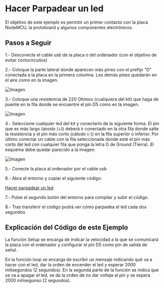# Hacer Parpadear un led

El objetivo de este ejemplo es permitir un primer contacto con la placa NodeMCU, la protoboard y algunos componentes electrónicos.

## Pasos a Seguir

1.- Desconecte el cable usb de la placa o del ordenador (con el objetivo de evitar cortocircuitos)

2.- Coloque la parte lateral donde aparecen más pines con el prefijo "D" conectada a la placa en la primera columna. Los demás pines quedarán en el aire como en la imagen.

![Imagen](https://raw.githubusercontent.com/ysinotelodigo/TallerIoT/master/recursos%20tutoriales/baseInicial.png)

3.- Coloque una resistencia de 220 Ohmios (cualquiera del kit) que haga de puente en la fila donde se encuentre el pin D5 como en la imagen.

![Imagen](https://raw.githubusercontent.com/ysinotelodigo/TallerIoT/master/recursos%20tutoriales/resistenciaD5.png)

4.- Seleccione cualquier led del kit y conectarlo de la siguiente forma. El pin que es más largo (ánodo (+)) deberá ir conectado en la otra fila donde salte la resistencia y el pin más corto (cátodo (-)) en la fila superior o inferior. Por último conectar un cable con la fila seleccionada donde esté el pin más corto del led con cualquier fila que ponga la letra G de Ground (Tierra). El esquema debe quedar parecido a la imagen.

![Imagen](https://raw.githubusercontent.com/ysinotelodigo/TallerIoT/master/recursos%20tutoriales/led.png)

5.- Conecte la placa al ordenador por el cable usb

6.- Abra el entorno y copiar el siguiente código:

[Hacer parpadear un led](https://github.com/ysinotelodigo/TallerIoT/blob/master/proyecto%202%20-%20Led%20(Nivel%20Ba%CC%81sico)%20/parpadearLed/parpadearLed.ino)

7.-  Pulse el segundo botón del entorno para compilar y subir el código.

8.- Tras transferir el código podrá ver cómo parpadea el led cada dos segundos

## Explicación del Código de este Ejemplo

La función Setup se encarga de indicar la velocidad a la que se comunicará la placa con el ordenador y configurar el pin D5 como pin de salida de señal.

En la función loop se encarga de escribir un mensaje indicando qué va a hacer con el led, dar la orden de encender el led y esperar 2000 milisegundos (2 segundos). En la segunda parte de la función se indica que se va a apagar el led, se da la orden de no dar voltaje al pin y se espera 2000 milisegunso (2 segundos).
